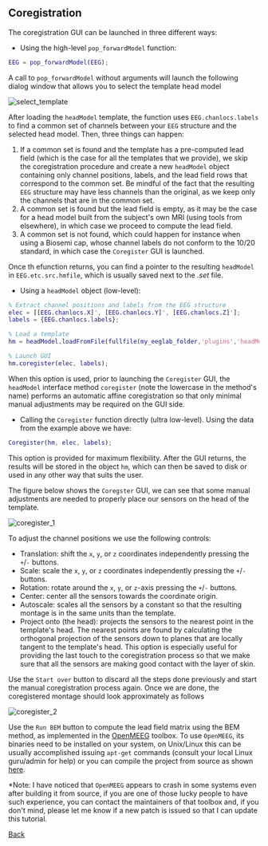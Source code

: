 ## Coregistration
The coregistration GUI can be launched in three different ways:

* Using the high-level `pop_forwardModel` function:
```matlab
EEG = pop_forwardModel(EEG);
```
A call to `pop_forwardModel` without arguments will launch the following dialog window that allows you to select the template head model

![select_template](https://github.com/aojeda/headModel/blob/master/doc/assets/select_template.png)

After loading the `headModel` template, the function uses `EEG.chanlocs.labels` to find a common set of channels between your `EEG` structure and the selected head model. Then, three things can happen:
1. If a common set is found and the template has a pre-computed lead field (which is the case for all the templates that we provide), we skip the coregistration procedure and create a new `headModel` object containing only channel positions, labels, and the lead field rows that correspond to the common set. Be mindful of the fact that the resulting `EEG` structure may have less channels than the original, as we keep only the channels that are in the common set.
2. A common set is found but the lead field is empty, as it may be the case for a head model built from the subject's own MRI (using tools from elsewhere), in which case we proceed to compute the lead field.
3. A common set is not found, which could happen for instance when using a Biosemi cap, whose channel labels do not conform to the 10/20 standard, in which case the `Coregister` GUI is launched.

Once th efunction returns, you can find a pointer to the resulting `headModel` in `EEG.etc.src.hmfile`, which is usually saved next to the *.set* file.

* Using a `headModel` object (low-level):
```MATLAB
% Extract channel positions and labels from the EEG structure
elec = [[EEG.chanlocs.X]', [EEG.chanlocs.Y]', [EEG.chanlocs.Z]'];
labels = {EEG.chanlocs.labels};

% Load a template
hm = headModel.loadFromFile(fullfile(my_eeglab_folder,'plugins','headModel','resources','head_modelColin27_5003_Standard-10-5-Cap339.mat'));

% Launch GUI
hm.coregister(elec, labels);
```
When this option is used, prior to launching the `Coregister` GUI, the `headModel` interface method `coregister` (note the lowercase in the method's name) performs an automatic affine coregistration so that only minimal manual adjustments may  be required on the GUI side.

* Calling the `Coregister` function directly (ultra low-level). Using the data from the example above we have:
```matlab
Coregister(hm, elec, labels);
```
This option is provided for maximum flexibility. After the GUI returns, the results will be stored in the object `hm`,  which can then be saved to disk or used in any other way that suits the user.

The figure below shows the `Coregster` GUI, we can see that some manual adjustments are needed to properly place our sensors on the head of the template.

![coregister_1](https://github.com/aojeda/headModel/blob/master/doc/assets/coregister_1.png)

To adjust the channel positions we use the following controls:

* Translation: shift the `x`, `y`, or `z` coordinates independently pressing the `+`/`-` buttons.
* Scale: scale the `x`, `y`, or `z` coordinates independently pressing the `+`/`-` buttons.
* Rotation: rotate around the `x`, `y`, or `z`-axis pressing the `+`/`-` buttons.
* Center: center all the sensors towards the coordinate origin.
* Autoscale: scales all the sensors by a constant so that the resulting montage is in the same units than the template.
* Project onto (the head): projects the sensors to the nearest point in the template's head. The nearest points are found by calculating the orthogonal projection of the sensors down to planes that are locally tangent to the template's head. This option is especially useful for providing the last touch to the coregistration process so that we make sure that all the sensors are making good contact with the layer of skin.

Use the `Start over` button to discard all the steps done previously and start the manual coregistration process again. Once we are done, the coregistered montage should look approximately as follows

![coregister_2](https://github.com/aojeda/headModel/blob/master/doc/assets/coregister_2.png)

Use the `Run BEM` button to compute the lead field matrix using the BEM method, as implemented in the [OpenMEEG](https://openmeeg.github.io/) toolbox. To use `OpenMEEG`, its binaries need to be installed on your system, on Unix/Linux this can be usually accomplished issuing `apt-get` commands (consult your local Linux guru/admin for help) or you can compile the project from source as shown [here](https://github.com/openmeeg/openmeeg/). 

*Note: I have noticed that `OpenMEEG` appears to crash in some systems even after building it from source, if you are one of those lucky people to have such experience, you can contact the maintainers of that toolbox and, if you don't mind, please let me know if a new  patch is issued so that I can update this tutorial. 

[Back](https://github.com/aojeda/headModel/blob/master/doc/Documentation.md)